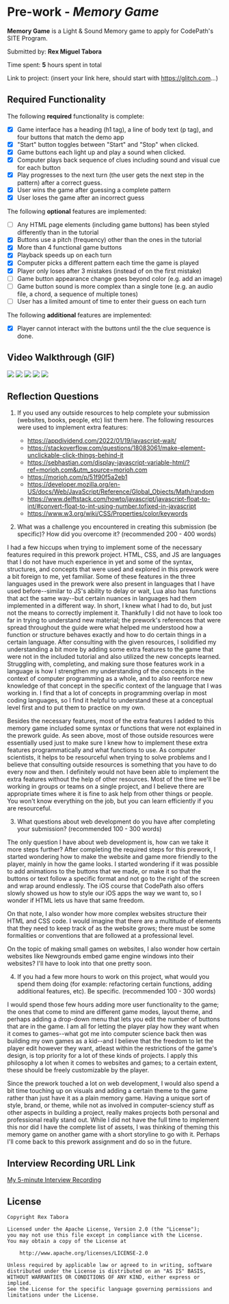 # Pre-work - *Memory Game*

**Memory Game** is a Light & Sound Memory game to apply for CodePath's SITE Program. 

Submitted by: **Rex Miguel Tabora**

Time spent: **5** hours spent in total

Link to project: (insert your link here, should start with https://glitch.com...)

## Required Functionality

The following **required** functionality is complete:

* [x] Game interface has a heading (h1 tag), a line of body text (p tag), and four buttons that match the demo app
* [x] "Start" button toggles between "Start" and "Stop" when clicked. 
* [x] Game buttons each light up and play a sound when clicked. 
* [x] Computer plays back sequence of clues including sound and visual cue for each button
* [x] Play progresses to the next turn (the user gets the next step in the pattern) after a correct guess. 
* [x] User wins the game after guessing a complete pattern
* [x] User loses the game after an incorrect guess

The following **optional** features are implemented:

* [ ] Any HTML page elements (including game buttons) has been styled differently than in the tutorial
* [x] Buttons use a pitch (frequency) other than the ones in the tutorial
* [x] More than 4 functional game buttons
* [x] Playback speeds up on each turn
* [x] Computer picks a different pattern each time the game is played
* [x] Player only loses after 3 mistakes (instead of on the first mistake)
* [ ] Game button appearance change goes beyond color (e.g. add an image)
* [ ] Game button sound is more complex than a single tone (e.g. an audio file, a chord, a sequence of multiple tones)
* [ ] User has a limited amount of time to enter their guess on each turn

The following **additional** features are implemented:

- [x] Player cannot interact with the buttons until the the clue sequence is done.

## Video Walkthrough (GIF)

![](https://i.imgur.com/X4Qjxar.gif)
![](https://i.imgur.com/5mqVXdR.gif)
![](https://i.imgur.com/u4L5FzY.gif)
![](https://i.imgur.com/QPpVFgB.gif)
![](https://i.imgur.com/6mnHQhm.gif)

## Reflection Questions
1. If you used any outside resources to help complete your submission (websites, books, people, etc) list them here. 
The following resources were used to implement extra features:
   - https://appdividend.com/2022/01/19/javascript-wait/
   - https://stackoverflow.com/questions/18083061/make-element-unclickable-click-things-behind-it
   - https://sebhastian.com/display-javascript-variable-html/?ref=morioh.com&utm_source=morioh.com
   - https://morioh.com/p/51f90f5a2eb1
   - https://developer.mozilla.org/en-US/docs/Web/JavaScript/Reference/Global_Objects/Math/random
   - https://www.delftstack.com/howto/javascript/javascript-float-to-int/#convert-float-to-int-using-number.tofixed-in-javascript
   - https://www.w3.org/wiki/CSS/Properties/color/keywords

2. What was a challenge you encountered in creating this submission (be specific)? How did you overcome it? (recommended 200 - 400 words) 

I had a few hiccups when trying to implement some of the necessary features required in this prework project. HTML, CSS, and JS are languages that I do not have much experience in yet and some of the syntax, structures, and concepts that were used and explored in this prework were a bit foreign to me, yet familiar. Some of these features in the three languages used in the prework were also present in languages that I have used before--similar to JS's ability to delay or wait, Lua also has functions that act the same way--but certain nuances in languages had them implemented in a different way. In short, I knew what I had to do, but just not the means to correctly implement it. Thankfully I did not have to look too far in trying to understand new material; the prework's references that were spread throughout the guide were what helped me understood how a function or structure behaves exactly and how to do certain things in a certain language. After consulting with the given resources, I solidified my understanding a bit more by adding some extra features to the game that were not in the included tutorial and also utilized the new concepts learned. Struggling with, completing, and making sure those features work in a language is how I strengthen my understanding of the concepts in the context of computer programming as a whole, and to also reenforce new knowledge of that concept in the specific context of the language that I was working in. I find that a lot of concepts in programming overlap in most coding languages, so I find it helpful to understand these at a conceptual level first and to put them to practice on my own.

Besides the necessary features, most of the extra features I added to this memory game included some syntax or functions that were not explained in the prework guide. As seen above, most of those outside resources were essentially used just to make sure I knew how to implement these extra features programmatically and what functions to use. As computer scientists, it helps to be resourceful when trying to solve problems and I believe that consulting outside resources is something that you have to do every now and then. I definitely would not have been able to implement the extra features without the help of other resources. Most of the time we'll be working in groups or teams on a single project, and I believe there are appropriate times where it is fine to ask help from other things or people. You won't know everything on the job, but you can learn efficiently if you are resourceful.


3. What questions about web development do you have after completing your submission? (recommended 100 - 300 words) 

The only question I have about web development is, how can we take it more steps further? After completing the required steps for this prework, I started wondering how to make the website and game more friendly to the player, mainly in how the game looks. I started wondering if it was possible to add animations to the buttons that we made, or make it so that the buttons or text follow a specific format and not go to the right of the screen and wrap around endlessly. The iOS course that CodePath also offers slowly showed us how to style our iOS apps the way we want to, so I wonder if HTML lets us have that same freedom.

On that note, I also wonder how more complex websites structure their HTML and CSS code. I would imagine that there are a multitude of elements that they need to keep track of as the website grows; there must be some formalities or conventions that are followed at a professional level.

On the topic of making small games on websites, I also wonder how certain websites like Newgrounds embed game engine windows into their websites? I'll have to look into that one pretty soon.

4. If you had a few more hours to work on this project, what would you spend them doing (for example: refactoring certain functions, adding additional features, etc). Be specific. (recommended 100 - 300 words)

I would spend those few hours adding more user functionality to the game; the ones that come to mind are different game modes, layout theme, and perhaps adding a drop-down menu that lets you edit the number of buttons that are in the game. I am all for letting the player play how they want when it comes to games--what got me into computer science back then was building my own games as a kid--and I believe that the freedom to let the player edit however they want, atleast within the restrictions of the game's design, is top priority for a lot of these kinds of projects. I apply this philosophy a lot when it comes to websites and games; to a certain extent, these should be freely customizable by the player.

Since the prework touched a lot on web development, I would also spend a bit time touching up on visuals and adding a certain theme to the game rather than just have it as a plain memory game. Having a unique sort of style, brand, or theme, while not as involved in computer-sciency stuff as other aspects in building a project, really makes projects both personal and professional really stand out. While I did not have the full time to implement this nor did I have the complete list of assets, I was thinking of theming this memory game on another game with a short storyline to go with it. Perhaps I'll come back to this prework assignment and do so in the future.



## Interview Recording URL Link

[My 5-minute Interview Recording](https://www.youtube.com/watch?v=ATpluI0i5x8)


## License

    Copyright Rex Tabora

    Licensed under the Apache License, Version 2.0 (the "License");
    you may not use this file except in compliance with the License.
    You may obtain a copy of the License at

        http://www.apache.org/licenses/LICENSE-2.0

    Unless required by applicable law or agreed to in writing, software
    distributed under the License is distributed on an "AS IS" BASIS,
    WITHOUT WARRANTIES OR CONDITIONS OF ANY KIND, either express or implied.
    See the License for the specific language governing permissions and
    limitations under the License.
